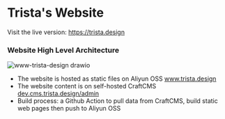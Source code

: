 # Trista's Website

Visit the live version: https://trista.design

### Website High Level Architecture

![www-trista-design drawio](https://user-images.githubusercontent.com/2988555/172033539-ca2adffb-55b7-451d-a2ba-d7d1db43fb9f.svg)

- The website is hosted as static files on Aliyun OSS www.trista.design
- The website content is on self-hosted CraftCMS [dev.cms.trista.design/admin](https://dev.cms.trista.design/admin)
- Build process: a Github Action to pull data from CraftCMS, build static web pages then push to Aliyun OSS
